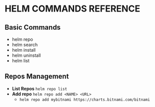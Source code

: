 # HELM COMMANDS REFERENCE
## Basic Commands
- helm repo
- helm search
- helm install
- helm uninstall
- helm list

## Repos Management
- **List Repos** ```helm repo list```
- **Add repo** ```helm repo add <NAME> <URL>```
    - ```helm repo add mybitnami https://charts.bitnami.com/bitnami```
